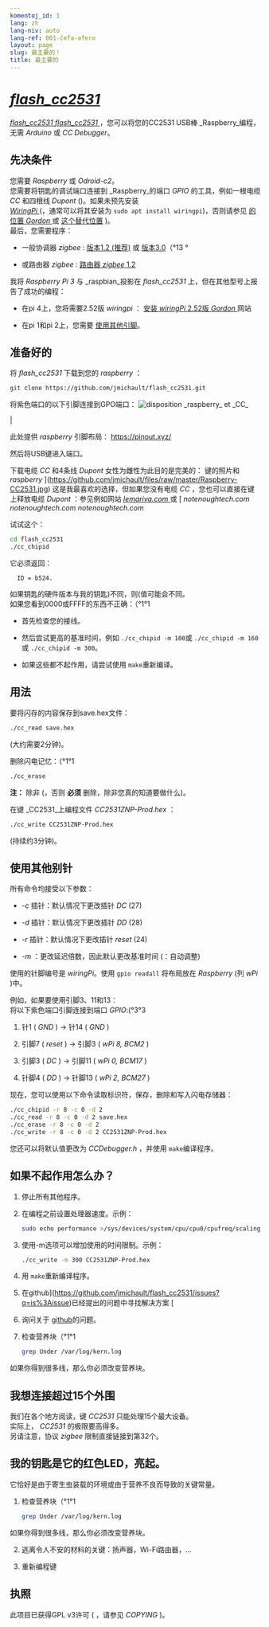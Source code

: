 ```yaml
---
komentoj_id: 1
lang: zh
lang-niv: auto
lang-ref: 001-ĉefa-afero
layout: page
slug: 最主要的！
title: 最主要的
---
```


# [ _flash\_cc2531_ ](https://github.com/jmichault/flash_cc2531)
 [ _flash\_cc2531_ _flash\_cc2531_ ](https://github.com/jmichault/flash_cc2531) ，您可以将您的CC2531 USB棒 _Raspberry_编程，无需 _Arduino_ 或 _CC Debugger_。  

## 先决条件
您需要 _Raspberry_ 或 _Odroid-c2_。  
您需要将钥匙的调试端口连接到 _Raspberry_的端口 _GPIO_ 的工具，例如一根电缆 _CC_ 和四根线 _Dupont_ ()。如果未预先安装   
[ _WiringPi_ ](http://wiringpi.com/)  \(，通常可以将其安装为 `sudo apt install wiringpi`)，否则请参见 [的位置 _Gordon_ ](http://wiringpi.com/) 或 [这个替代位置](https://github.com/WiringPi/WiringPi) \)。  
最后，您需要程序：

* 一般协调器 _zigbee_ : [ 版本1.2 (推荐)](https://github.com/Koenkk/Z-Stack-firmware/raw/master/coordinator/Z-Stack_Home_1.2/bin/default/) 或 [版本3.0](https://github.com/Koenkk/Z-Stack-firmware/tree/master/coordinator/Z-Stack_3.0.x/bin)（°13 °


* 或路由器 _zigbee_ : [路由器 _zigbee_ 1.2](https://github.com/Koenkk/Z-Stack-firmware/tree/master/router/CC2531/bin)



我将 _Raspberry Pi 3_ 与 _raspbian_投影在 _flash\_cc2531_ 上，但在其他型号上报告了成功的编程：

 * 在pi 4上，您将需要2.52版 _wiringpi_ ：  [安装 _wiringPi_ 2.52版 _Gordon_ ](http://wiringpi.com/wiringpi-updated-to-2-52-for-the-raspberry-pi-4b/)网站


 * 在pi 1和pi 2上，您需要 [使用其他引脚](#uzi_aliajn_pinglojn)。



## 准备好的

将 _flash\_cc2531_ 下载到您的 _raspberry_ ：
```bash
git clone https://github.com/jmichault/flash_cc2531.git
```

将紫色端口的以下引脚连接到GPO端口：
![](/public/raspberry-cc.png "disposition _raspberry_ et _CC_") 

|  

此处提供 _raspberry_ 引脚布局： <https://pinout.xyz/>


然后将USB键进入端口。  

下载电缆 _CC_ 和4条线 _Dupont_ 女性为雌性为此目的是完美的：
键的照片和 _raspberry_ ](https://github.com/jmichault/files/raw/master/Raspberry-CC2531.jpg)
这是我最喜欢的选择，但如果您没有电缆 _CC_ ，您也可以直接在键上释放电缆 _Dupont_ ：参见例如网站 [ _lemariva.com_ ](https://lemariva.com/blog/2019/08/zigbee-flashing-cc2531-using-raspberry-pi-without-cc-debugger) 或 [ _notenoughtech.com_ _notenoughtech.com_ _notenoughtech.com_ 


试试这个：
```bash
cd flash_cc2531
./cc_chipid
```
它必须返回：
```
  ID = b524.
```
如果钥匙的硬件版本与我的钥匙)不同，则(值可能会不同。  
如果您看到0000或FFFF的东西不正确：（°1°1

 * 首先检查您的接线。


 * 然后尝试更高的基准时间，例如 `./cc_chipid -m 100`或 `./cc_chipid -m 160` 或 `./cc_chipid -m 300`。


 * 如果这些都不起作用，请尝试使用 `make`重新编译。



## 用法
要将闪存的内容保存到save.hex文件：
```bash
./cc_read save.hex
```
(大约需要2分钟)。  

删除闪电记忆：（°1°1
```bash
./cc_erase
```
**注：** 除非 (，否则 **必须** 删除，除非您真的知道要做什么)。

在键 _CC2531_上编程文件 _CC2531ZNP-Prod.hex_ ：
```bash
./cc_write CC2531ZNP-Prod.hex
```
(持续约3分钟)。

<a id="uzi_aliajn_pinglojn"></a>

## 使用其他别针

所有命令均接受以下参数：

 * _-c_ 插针：默认情况下更改插针 _DC_ (27)


 * _-d_ 插针：默认情况下更改插针 _DD_ (28)


 * _-r_ 插针：默认情况下更改插针 _reset_ (24)


 * _-m_ ：更改延迟倍数，因此默认更改基准时间 (：自动调整)



使用的针脚编号是 _wiringPi_。使用 `gpio readall` 将布局放在 _Raspberry_ (列 _wPi_ )中。

例如，如果要使用引脚3、11和13：  
将以下紫色端口引脚连接到端口 _GPIO_:(°3°3

 1. 针1 ( _GND_ ) -> 针14 ( _GND_ )


 2. 引脚7 ( _reset_ ) -> 引脚3 ( _wPi 8, BCM2_ )


 3. 引脚3 ( _DC_ ) -> 引脚11 ( _wPi 0, BCM17_ )


 4. 针脚4 ( _DD_ ) -> 针脚13 ( _wPi 2, BCM27_ )



现在，您可以使用以下命令读取标识符，保存，删除和写入闪电存储器：
```bash
./cc_chipid -r 8 -c 0 -d 2
./cc_read -r 8 -c 0 -d 2 save.hex
./cc_erase -r 8 -c 0 -d 2
./cc_write -r 8 -c 0 -d 2 CC2531ZNP-Prod.hex
```

您还可以将默认值更改为 _CCDebugger.h_ ，并使用 `make`编译程序。

## 如果不起作用怎么办？

1. 停止所有其他程序。


2. 在编程之前设置处理器速度。示例：



   ```bash
   sudo echo performance >/sys/devices/system/cpu/cpu0/cpufreq/scaling_governor
   ```
3. 使用-m选项可以增加使用的时间限制。示例：



   ```bash
   ./cc_write -m 300 CC2531ZNP-Prod.hex
   ```
4. 用 `make`重新编译程序。



5. 在github](https://github.com/jmichault/flash_cc2531/issues?q=is%3Aissue)已经提出的问题中寻找解决方案 [



6. 询问关于 [github](https://github.com/jmichault/flash_cc2531/issues/new/choose)的问题。



7. 检查营养块（°1°1


    
   ```bash
   grep Under /var/log/kern.log
   ```
如果你得到很多线，那么你必须改变营养块。  

## 我想连接超过15个外围
我们在各个地方阅读，键 _CC2531_ 只能处理15个最大设备。   
实际上， _CC2531_ 的极限要高得多。  
另请注意，协议 _zigbee_ 限制直接链接到第32个。 

## 我的钥匙是它的红色LED，亮起。
它恰好是由于寄生虫装载的环境或由于营养不良而导致的关键常量。  

1. 检查营养块（°1°1


    
   ```bash
   grep Under /var/log/kern.log
   ```
如果你得到很多线，那么你必须改变营养块。  

2. 逃离令人不安的材料的关键：扬声器，Wi-Fi路由器，...



3. 重新编程键


 


## 执照

此项目已获得GPL v3许可 ( ，请参见 _COPYING_ )。
